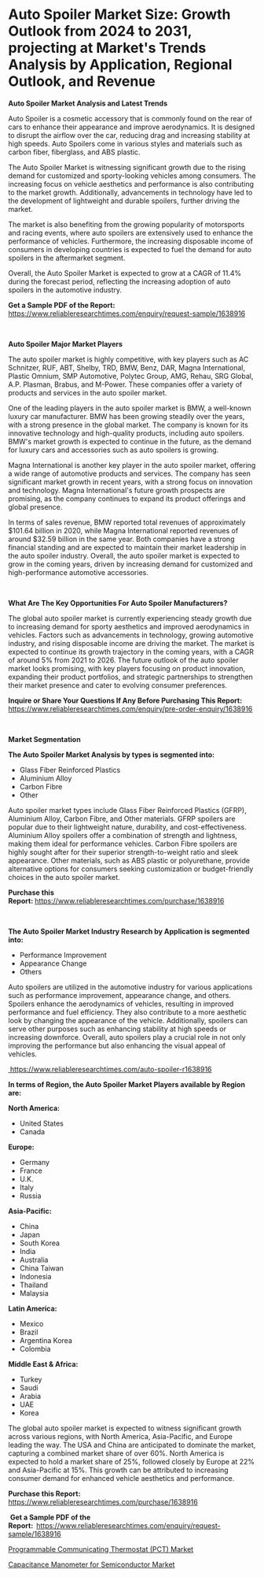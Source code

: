 <p><h1>Auto Spoiler Market Size: Growth Outlook from 2024 to 2031, projecting at Market's Trends Analysis by Application, Regional Outlook, and Revenue</h1></p><p><strong>Auto Spoiler Market Analysis and Latest Trends</strong></p>
<p><p>Auto Spoiler is a cosmetic accessory that is commonly found on the rear of cars to enhance their appearance and improve aerodynamics. It is designed to disrupt the airflow over the car, reducing drag and increasing stability at high speeds. Auto Spoilers come in various styles and materials such as carbon fiber, fiberglass, and ABS plastic.</p><p>The Auto Spoiler Market is witnessing significant growth due to the rising demand for customized and sporty-looking vehicles among consumers. The increasing focus on vehicle aesthetics and performance is also contributing to the market growth. Additionally, advancements in technology have led to the development of lightweight and durable spoilers, further driving the market.</p><p>The market is also benefiting from the growing popularity of motorsports and racing events, where auto spoilers are extensively used to enhance the performance of vehicles. Furthermore, the increasing disposable income of consumers in developing countries is expected to fuel the demand for auto spoilers in the aftermarket segment.</p><p>Overall, the Auto Spoiler Market is expected to grow at a CAGR of 11.4% during the forecast period, reflecting the increasing adoption of auto spoilers in the automotive industry.</p></p>
<p><strong>Get a Sample PDF of the Report:&nbsp;</strong> <a href="https://www.reliableresearchtimes.com/enquiry/request-sample/1638916">https://www.reliableresearchtimes.com/enquiry/request-sample/1638916</a></p>
<p>&nbsp;</p>
<p><strong>Auto Spoiler Major Market Players</strong></p>
<p><p>The auto spoiler market is highly competitive, with key players such as AC Schnitzer, RUF, ABT, Shelby, TRD, BMW, Benz, DAR, Magna International, Plastic Omnium, SMP Automotive, Polytec Group, AMG, Rehau, SRG Global, A.P. Plasman, Brabus, and M-Power. These companies offer a variety of products and services in the auto spoiler market.</p><p>One of the leading players in the auto spoiler market is BMW, a well-known luxury car manufacturer. BMW has been growing steadily over the years, with a strong presence in the global market. The company is known for its innovative technology and high-quality products, including auto spoilers. BMW's market growth is expected to continue in the future, as the demand for luxury cars and accessories such as auto spoilers is growing.</p><p>Magna International is another key player in the auto spoiler market, offering a wide range of automotive products and services. The company has seen significant market growth in recent years, with a strong focus on innovation and technology. Magna International's future growth prospects are promising, as the company continues to expand its product offerings and global presence.</p><p>In terms of sales revenue, BMW reported total revenues of approximately $101.64 billion in 2020, while Magna International reported revenues of around $32.59 billion in the same year. Both companies have a strong financial standing and are expected to maintain their market leadership in the auto spoiler industry. Overall, the auto spoiler market is expected to grow in the coming years, driven by increasing demand for customized and high-performance automotive accessories.</p></p>
<p>&nbsp;</p>
<p><strong>What Are The Key Opportunities For Auto Spoiler Manufacturers?</strong></p>
<p><p>The global auto spoiler market is currently experiencing steady growth due to increasing demand for sporty aesthetics and improved aerodynamics in vehicles. Factors such as advancements in technology, growing automotive industry, and rising disposable income are driving the market. The market is expected to continue its growth trajectory in the coming years, with a CAGR of around 5% from 2021 to 2026. The future outlook of the auto spoiler market looks promising, with key players focusing on product innovation, expanding their product portfolios, and strategic partnerships to strengthen their market presence and cater to evolving consumer preferences.</p></p>
<p><strong>Inquire or Share Your Questions If Any Before Purchasing This Report:</strong> <a href="https://www.reliableresearchtimes.com/enquiry/pre-order-enquiry/1638916">https://www.reliableresearchtimes.com/enquiry/pre-order-enquiry/1638916</a></p>
<p>&nbsp;</p>
<p><strong>Market Segmentation</strong></p>
<p><strong>The Auto Spoiler Market Analysis by types is segmented into:</strong></p>
<p><ul><li>Glass Fiber Reinforced Plastics</li><li>Aluminium Alloy</li><li>Carbon Fibre</li><li>Other</li></ul></p>
<p><p>Auto spoiler market types include Glass Fiber Reinforced Plastics (GFRP), Aluminium Alloy, Carbon Fibre, and Other materials. GFRP spoilers are popular due to their lightweight nature, durability, and cost-effectiveness. Aluminium Alloy spoilers offer a combination of strength and lightness, making them ideal for performance vehicles. Carbon Fibre spoilers are highly sought after for their superior strength-to-weight ratio and sleek appearance. Other materials, such as ABS plastic or polyurethane, provide alternative options for consumers seeking customization or budget-friendly choices in the auto spoiler market.</p></p>
<p><strong>Purchase this Report:&nbsp;</strong><a href="https://www.reliableresearchtimes.com/purchase/1638916">https://www.reliableresearchtimes.com/purchase/1638916</a></p>
<p>&nbsp;</p>
<p><strong>The Auto Spoiler Market Industry Research by Application is segmented into:</strong></p>
<p><ul><li>Performance Improvement</li><li>Appearance Change</li><li>Others</li></ul></p>
<p><p>Auto spoilers are utilized in the automotive industry for various applications such as performance improvement, appearance change, and others. Spoilers enhance the aerodynamics of vehicles, resulting in improved performance and fuel efficiency. They also contribute to a more aesthetic look by changing the appearance of the vehicle. Additionally, spoilers can serve other purposes such as enhancing stability at high speeds or increasing downforce. Overall, auto spoilers play a crucial role in not only improving the performance but also enhancing the visual appeal of vehicles.</p></p>
<p><a href="https://www.reliableresearchtimes.com/auto-spoiler-r1638916">&nbsp;https://www.reliableresearchtimes.com/auto-spoiler-r1638916</a></p>
<p><strong>In terms of Region, the Auto Spoiler Market Players available by Region are:</strong></p>
<p>
    <p> <strong> North America: </strong>
        <ul>
            <li>United States</li>
            <li>Canada</li>
        </ul>
        </p> 
    <p> <strong> Europe: </strong>
        <ul>
            <li>Germany</li>
            <li>France</li>
            <li>U.K.</li>
            <li>Italy</li>
            <li>Russia</li>
        </ul>
        </p> 
    <p> <strong> Asia-Pacific: </strong>
        <ul>
            <li>China</li>
            <li>Japan</li>
            <li>South Korea</li>
            <li>India</li>
            <li>Australia</li>
            <li>China Taiwan</li>
            <li>Indonesia</li>
            <li>Thailand</li>
            <li>Malaysia</li>
        </ul>
        </p> 
    <p> <strong> Latin America: </strong>
        <ul>
            <li>Mexico</li>
            <li>Brazil</li>
            <li>Argentina Korea</li>
            <li>Colombia</li>
        </ul>
        </p> 
    <p> <strong> Middle East & Africa: </strong>
        <ul>
            <li>Turkey</li>
            <li>Saudi</li>
            <li>Arabia</li>
            <li>UAE</li>
            <li>Korea</li>
        </ul>
    </p>
    </p>
<p><p>The global auto spoiler market is expected to witness significant growth across various regions, with North America, Asia-Pacific, and Europe leading the way. The USA and China are anticipated to dominate the market, capturing a combined market share of over 60%. North America is expected to hold a market share of 25%, followed closely by Europe at 22% and Asia-Pacific at 15%. This growth can be attributed to increasing consumer demand for enhanced vehicle aesthetics and performance.</p></p>
<p><strong>Purchase this Report: </strong><a href="https://www.reliableresearchtimes.com/purchase/1638916">https://www.reliableresearchtimes.com/purchase/1638916</a></p>
<p>&nbsp;<strong>Get a Sample PDF of the Report:&nbsp;&nbsp;</strong><a href="https://www.reliableresearchtimes.com/enquiry/request-sample/1638916">https://www.reliableresearchtimes.com/enquiry/request-sample/1638916</a></p>
<p><strong></strong></p>
<p><p><a href="https://github.com/moyahfrancoestellec51j635wcx/Market-Research-Report-List-3/blob/main/programmable-communicating-thermostat-pct-market.md">Programmable Communicating Thermostat (PCT) Market</a></p><p><a href="https://medium.com/@max.hudson54565/capacitance-manometer-for-semiconductor-market-outlook-and-forecast-from-2024-to-2031-b92bb080a6ab">Capacitance Manometer for Semiconductor Market</a></p></p>